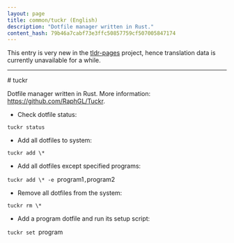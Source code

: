 ```yaml
---
layout: page
title: common/tuckr (English)
description: "Dotfile manager written in Rust."
content_hash: 79b46a7cabf73e3ffc50857759cf507005847174
---
```


This entry is very new in the [tldr-pages](https://github.com/tldr-pages/tldr) project, hence translation data is currently unavailable for a while.

<hr># tuckr

Dotfile manager written in Rust.
More information: <https://github.com/RaphGL/Tuckr>.

- Check dotfile status:

`tuckr status`

- Add all dotfiles to system:

`tuckr add \*`

- Add all dotfiles except specified programs:

`tuckr add \* -e `<span class="tldr-var badge badge-pill bg-dark-lm bg-white-dm text-white-lm text-dark-dm font-weight-bold">program1</span>`,`<span class="tldr-var badge badge-pill bg-dark-lm bg-white-dm text-white-lm text-dark-dm font-weight-bold">program2</span>

- Remove all dotfiles from the system:

`tuckr rm \*`

- Add a program dotfile and run its setup script:

`tuckr set `<span class="tldr-var badge badge-pill bg-dark-lm bg-white-dm text-white-lm text-dark-dm font-weight-bold">program</span>
